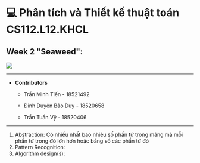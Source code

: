 # 💻 Phân tích và Thiết kế thuật toán CS112.L12.KHCL
## Week 2 "Seaweed":

![](https://portal.uit.edu.vn/Styles/profi/images/logo186x150.png)

---
- **Contributors**

	- Trần Minh Tiến - 18521492

	- Đinh Duyên Bảo Duy - 18520658

	- Trần Tuấn Vỹ - 18520406

----
1. Abstraction: Có nhiều nhất bao nhiêu số phần tử trong mảng mà mỗi phần tử trong đó lớn hơn hoặc bằng số các phần tử đó
2. Pattern Recognition: 
3. Algorithm design(s):
```

```

